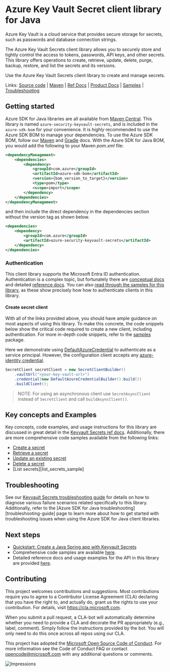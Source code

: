 # Azure Key Vault Secret client library for Java
Azure Key Vault is a cloud service that provides secure storage for secrets, such as passwords and database connection strings.

The Azure Key Vault Secrets client library allows you to securely store and tightly control the access to tokens, passwords, API keys, and other secrets. This library offers operations to create, retrieve, update, delete, purge, backup, restore, and list the secrets and its versions.

Use the Azure Key Vault Secrets client library to create and manage secrets.

Links: [Source code][source_code] | [Maven][maven_package] | [Ref Docs][api_documentation] | [Product Docs][product_docs] | [Samples][samples] | [Troubleshooting](TROUBLESHOOTING.md)

## Getting started

Azure SDK for Java libraries are all available from [Maven Central][maven_package]. This library is named `azure-security-keyvault-secrets`, and is included in the `azure-sdk-bom` for your convenience. It is *highly* recommended to use the Azure SDK BOM to manage your dependencies. To use the Azure SDK BOM, follow our [Maven][bom_maven] and [Gradle][bom_gradle] docs. With the Azure SDK for Java BOM, you would add the following to your Maven *pom.xml* file:

```xml
<dependencyManagement>
    <dependencies>
        <dependency>
            <groupId>com.azure</groupId>
            <artifactId>azure-sdk-bom</artifactId>
            <version>{bom_version_to_target}</version>
            <type>pom</type>
            <scope>import</scope>
        </dependency>
    </dependencies>
</dependencyManagement>
```

and then include the direct dependency in the dependencies section without the version tag as shown below.

```xml
<dependencies>
    <dependency>
        <groupId>com.azure</groupId>
        <artifactId>azure-security-keyvault-secrets</artifactId>
    </dependency>
</dependencies>
```

### Authentication
This client library supports the Microsoft Entra ID authentication.
Authentication is a complex topic, but fortunately there are [conceptual docs][azure_identity_concepts] and detailed [reference docs][azure_identity_ref_docs]. You can also [read through the samples for this library][samples], as these show precisely how how to authenticate clients in this library.

#### Create secret client
With all of the links provided above, you should have ample guidance on most aspects of using this library. To make this concrete, the code snippets below show the critical code required to create a new client, including authentication. For more in-depth code snippets, refer to the [samples][samples] package.

Here we demonstrate using [DefaultAzureCredential][azure_identity_DAC] to authenticate as a service principal. However, the configuration client accepts any [azure-identity credential][azure_identity_concepts].
```java readme-sample-createSecretClient
SecretClient secretClient = new SecretClientBuilder()
    .vaultUrl("<your-key-vault-url>")
    .credential(new DefaultAzureCredentialBuilder().build())
    .buildClient();
```

> NOTE: For using an asynchronous client use `SecretAsyncClient` instead of `SecretClient` and call `buildAsyncClient()`.

## Key concepts and Examples

Key concepts, code examples, and usage instructions for this library are discussed in great detail in the [Keyvault Secrets ref docs][api_documentation]. Additionally, there are more comprehensive code samples available from the following links:

- [Create a secret][create_secret_sample]
- [Retrieve a secret][retrieve_secret_sample]
- [Update an existing secret][update_secret_sample]
- [Delete a secret][delete_secret_sample]
- [List secrets][list_secrets_sample]

## Troubleshooting

See our [Keyvault Secrets troubleshooting guide](TROUBLESHOOTING.md) for details on how to diagnose various failure scenarios related specifically to this library. Additionally, refer to the [Azure SDK for Java troubleshooting][troubleshooting-guide] page to learn more about how to get started with troubleshooting issues when using the Azure SDK for Java client libraries.

## Next steps

* [Quickstart: Create a Java Spring app with Keyvault Secrets][spring_quickstart]
* Comprehensive code samples are available [here][samples].
* Detailed reference docs and usage examples for the API in this library are provided [here][api_documentation].

## Contributing
This project welcomes contributions and suggestions. Most contributions require you to agree to a Contributor License Agreement (CLA) declaring that you have the right to, and actually do, grant us the rights to use your contribution. For details, visit https://cla.microsoft.com.

When you submit a pull request, a CLA-bot will automatically determine whether you need to provide a CLA and decorate the PR appropriately (e.g., label, comment). Simply follow the instructions provided by the bot. You will only need to do this once across all repos using our CLA.

This project has adopted the [Microsoft Open Source Code of Conduct][microsoft_code_of_conduct]. For more information see the Code of Conduct FAQ or contact <opencode@microsoft.com> with any additional questions or comments.

<!-- LINKS -->
[api_documentation]: https://learn.microsoft.com/java/api/com.azure.security.keyvault.secrets
[azure_identity]: https://github.com/Azure/azure-sdk-for-java/tree/main/sdk/identity/azure-identity
[azure_identity_concepts]: https://learn.microsoft.com/azure/developer/java/sdk/identity
[azure_identity_DAC]: https://learn.microsoft.com/java/api/com.azure.identity.defaultazurecredential
[azure_identity_ref_docs]: https://learn.microsoft.com/java/api/com.azure.identity
[bom_maven]: https://learn.microsoft.com/azure/developer/java/sdk/get-started-maven#add-azure-sdk-for-java-to-an-existing-project
[bom_gradle]: https://learn.microsoft.com/azure/developer/java/sdk/get-started-gradle
[changelog]: https://github.com/Azure/azure-sdk-for-java/blob/main/sdk/keyvault/azure-security-keyvault-secrets/CHANGELOG.md
[maven_build_tool]: https://learn.microsoft.com/azure/developer/java/sdk/get-started-maven#use-the-azure-sdk-for-java-build-tool
[maven_package]: https://central.sonatype.com/artifact/com.azure/azure-security-keyvault-secrets
[product_docs]: https://learn.microsoft.com/en-us/azure/key-vault/
[source_code]: https://github.com/Azure/azure-sdk-for-java/blob/main/sdk/keyvault/azure-security-keyvault-secrets/src
[spring_quickstart]: https://learn.microsoft.com/en-us/azure/developer/java/spring-framework/configure-spring-boot-starter-java-app-with-azure-key-vault
[troubleshooting_guide]: ../../../TROUBLESHOOTING.md
[microsoft_code_of_conduct]: https://opensource.microsoft.com/codeofconduct/

[samples]: https://github.com/Azure/azure-sdk-for-java/blob/main/sdk/keyvault/azure-security-keyvault-secrets/src/samples/java/com/azure/security/keyvault/secrets
[create_secret_sample]:https://learn.microsoft.com/en-us/java/api/com.azure.security.keyvault.secrets.secretclient?view=azure-java-stable#create-a-secret
[retrieve_secret_sample]:https://learn.microsoft.com/en-us/java/api/com.azure.security.keyvault.secrets.secretclient?view=azure-java-stable#get-a-secret
[update_secret_sample]:https://learn.microsoft.com/en-us/java/api/com.azure.security.keyvault.secrets.secretclient?view=azure-java-stable#com-azure-security-keyvault-secrets-secretclient-updatesecretproperties(com-azure-security-keyvault-secrets-models-secretproperties)
[delete_secret_sample]:https://learn.microsoft.com/en-us/java/api/com.azure.security.keyvault.secrets.secretclient?view=azure-java-stable#delete-a-secret
[list_secret_sample]:https://learn.microsoft.com/en-us/java/api/com.azure.security.keyvault.secrets.secretclient?view=azure-java-stable#com-azure-security-keyvault-secrets-secretclient-listpropertiesofsecrets()


![Impressions](https://azure-sdk-impressions.azurewebsites.net/api/impressions/azure-sdk-for-java%2Fsdk%2Fkeyvault%2Fazure-security-keyvault-secrets%2FREADME.png)
